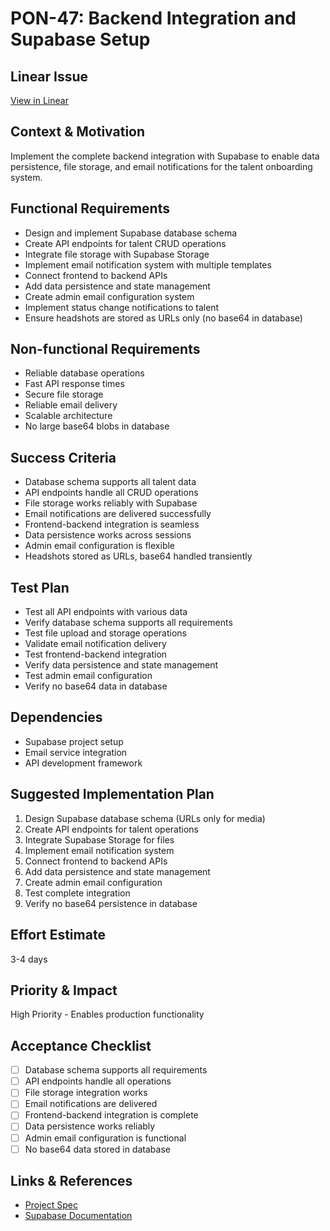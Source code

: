 # PON-47: Backend Integration and Supabase Setup

## Linear Issue
[View in Linear](https://linear.app/metresearch/issue/PON-47/backend-integration-and-supabase-setup)

## Context & Motivation
Implement the complete backend integration with Supabase to enable data persistence, file storage, and email notifications for the talent onboarding system.

## Functional Requirements
- Design and implement Supabase database schema
- Create API endpoints for talent CRUD operations
- Integrate file storage with Supabase Storage
- Implement email notification system with multiple templates
- Connect frontend to backend APIs
- Add data persistence and state management
- Create admin email configuration system
- Implement status change notifications to talent
- Ensure headshots are stored as URLs only (no base64 in database)

## Non-functional Requirements
- Reliable database operations
- Fast API response times
- Secure file storage
- Reliable email delivery
- Scalable architecture
- No large base64 blobs in database

## Success Criteria
- Database schema supports all talent data
- API endpoints handle all CRUD operations
- File storage works reliably with Supabase
- Email notifications are delivered successfully
- Frontend-backend integration is seamless
- Data persistence works across sessions
- Admin email configuration is flexible
- Headshots stored as URLs, base64 handled transiently

## Test Plan
- Test all API endpoints with various data
- Verify database schema supports all requirements
- Test file upload and storage operations
- Validate email notification delivery
- Test frontend-backend integration
- Verify data persistence and state management
- Test admin email configuration
- Verify no base64 data in database

## Dependencies
- Supabase project setup
- Email service integration
- API development framework

## Suggested Implementation Plan
1. Design Supabase database schema (URLs only for media)
2. Create API endpoints for talent operations
3. Integrate Supabase Storage for files
4. Implement email notification system
5. Connect frontend to backend APIs
6. Add data persistence and state management
7. Create admin email configuration
8. Test complete integration
9. Verify no base64 persistence in database

## Effort Estimate
3-4 days

## Priority & Impact
High Priority - Enables production functionality

## Acceptance Checklist
- [ ] Database schema supports all requirements
- [ ] API endpoints handle all operations
- [ ] File storage integration works
- [ ] Email notifications are delivered
- [ ] Frontend-backend integration is complete
- [ ] Data persistence works reliably
- [ ] Admin email configuration is functional
- [ ] No base64 data stored in database

## Links & References
- [Project Spec](../spec.md)
- [Supabase Documentation](https://supabase.com/docs) 